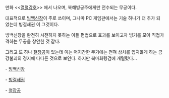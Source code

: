 만화 <<[열혈강호](%EC%97%B4%ED%98%88%EA%B0%95%ED%98%B8.md)>> 에서 나오며, 북해빙궁주에게만
전수되는 무공이다.

대표적으로 [빙백신장](%EB%B9%99%EB%B0%B1%EC%8B%A0%EC%9E%A5.md)이 주로 쓰이며, 그나마 PC
게임판에서는 기술 하나가 더 추가 되었는데 빙결쇄권 이 그것이다.

빙백신장을 완전히 시전하지 못하는 이들 편법으로 효과를 보이고자 빙기를 모아 직접가격하는 무공을 창안한 것 같다.  

그리고 또 하나 [철장공](%EC%B2%A0%EC%9E%A5%EA%B3%B5.md)이 있는데 이는 어지간한 무기에는 전혀 상처를
입지않게 하는 금강불괴의 경지에 다다른 것으로 보인다. 하지만 복마화령검에 개털렸다...

\- [빙백신장](%EB%B9%99%EB%B0%B1%EC%8B%A0%EC%9E%A5.md)

\- [빙결쇄권](%EB%B9%99%EA%B2%B0%EC%87%84%EA%B6%8C.md)

\- [철장공](%EC%B2%A0%EC%9E%A5%EA%B3%B5.md)

